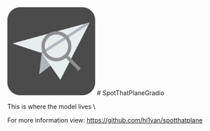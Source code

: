 <img width="200" alt="image" src="https://github.com/hi1van/spotthatplane/blob/main/public/logo.png">
# SpotThatPlaneGradio

This is where the model lives \

For more information view: https://github.com/hi1van/spotthatplane
